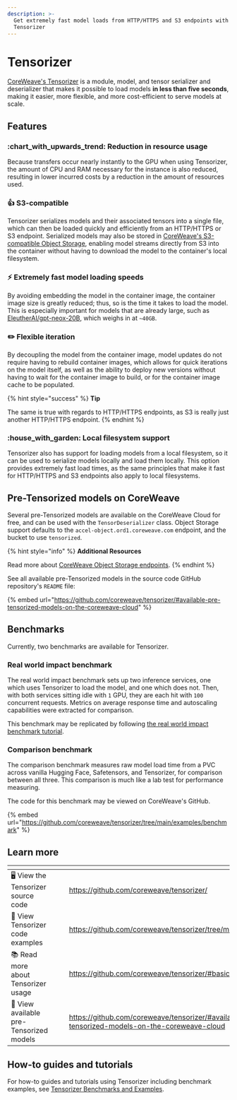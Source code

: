 ```yaml
---
description: >-
  Get extremely fast model loads from HTTP/HTTPS and S3 endpoints with CoreWeave
  Tensorizer
---
```


# Tensorizer

[CoreWeave's Tensorizer](https://github.com/coreweave/tensorizer/) is a module, model, and tensor serializer and deserializer that makes it possible to load models **in less than five seconds**, making it easier, more flexible, and more cost-efficient to serve models at scale.

## Features

### :chart\_with\_upwards\_trend: Reduction in resource usage

Because transfers occur nearly instantly to the GPU when using Tensorizer, the amount of CPU and RAM necessary for the instance is also reduced, resulting in lower incurred costs by a reduction in the amount of resources used.

### :thumbsup: S3-compatible

Tensorizer serializes models and their associated tensors into a single file, which can then be loaded quickly and efficiently from an HTTP/HTTPS or S3 endpoint. Serialized models may also be stored in [CoreWeave's S3-compatible Object Storage](../how-to-guides-and-tutorials/examples/tensorflow-guides/gpt-2/service-s3.md), enabling model streams directly from S3 into the container without having to download the model to the container's local filesystem.

### :zap: Extremely fast model loading speeds

By avoiding embedding the model in the container image, the container image size is greatly reduced; thus, so is the time it takes to load the model. This is especially important for models that are already large, such as [EleutherAI/gpt-neox-20B](https://huggingface.co/EleutherAI/gpt-neox-20B), which weighs in at `~40GB`.

### :pencil2: Flexible iteration

By decoupling the model from the container image, model updates do not require having to rebuild container images, which allows for quick iterations on the model itself, as well as the ability to deploy new versions without having to wait for the container image to build, or for the container image cache to be populated.

{% hint style="success" %}
**Tip**

The same is true with regards to HTTP/HTTPS endpoints, as S3 is really just another HTTP/HTTPS endpoint.
{% endhint %}

### :house\_with\_garden: **Local filesystem support**

Tensorizer also has support for loading models from a local filesystem, so it can be used to serialize models locally and load them locally. This option provides extremely fast load times, as the same principles that make it fast for HTTP/HTTPS and S3 endpoints also apply to local filesystems.

## Pre-Tensorized models on CoreWeave

Several pre-Tensorized models are available on the CoreWeave Cloud for free, and can be used with the `TensorDeserializer` class. Object Storage support defaults to the `accel-object.ord1.coreweave.com` endpoint, and the bucket to use `tensorized`.

{% hint style="info" %}
**Additional Resources**

Read more about [CoreWeave Object Storage endpoints](../../storage/object-storage.md).
{% endhint %}

See all available pre-Tensorized models in the source code GitHub repository's `README` file:

{% embed url="https://github.com/coreweave/tensorizer/#available-pre-tensorized-models-on-the-coreweave-cloud" %}

## Benchmarks

Currently, two benchmarks are available for Tensorizer.

### Real world impact benchmark

The real world impact benchmark sets up two inference services, one which uses Tensorizer to load the model, and one which does not. Then, with both services sitting idle with `1` GPU, they are each hit with `100` concurrent requests. Metrics on average response time and autoscaling capabilities were extracted for comparison.

This benchmark may be replicated by following [the real world impact benchmark tutorial](../how-to-guides-and-tutorials/examples/tensorizer-benchmarks-and-examples/real-world-impact-benchmark.md).

### Comparison benchmark

The comparison benchmark measures raw model load time from a PVC across vanilla Hugging Face, Safetensors, and Tensorizer, for comparison between all three. This comparison is much like a lab test for performance measuring.

The code for this benchmark may be viewed on CoreWeave's GitHub.

{% embed url="https://github.com/coreweave/tensorizer/tree/main/examples/benchmark" %}

## Learn more

<table data-card-size="large" data-view="cards"><thead><tr><th></th><th data-hidden></th><th data-hidden></th><th data-hidden data-card-target data-type="content-ref"></th></tr></thead><tbody><tr><td><span data-gb-custom-inline data-tag="emoji" data-code="1f5a5">🖥</span> View the Tensorizer source code</td><td></td><td></td><td><a href="https://github.com/coreweave/tensorizer/">https://github.com/coreweave/tensorizer/</a></td></tr><tr><td><span data-gb-custom-inline data-tag="emoji" data-code="1f9e0">🧠</span> View Tensorizer code examples</td><td></td><td></td><td><a href="https://github.com/coreweave/tensorizer/tree/main/examples">https://github.com/coreweave/tensorizer/tree/main/examples</a></td></tr><tr><td><span data-gb-custom-inline data-tag="emoji" data-code="1f4da">📚</span> Read more about Tensorizer usage</td><td></td><td></td><td><a href="https://github.com/coreweave/tensorizer/#basic-usage">https://github.com/coreweave/tensorizer/#basic-usage</a></td></tr><tr><td><span data-gb-custom-inline data-tag="emoji" data-code="1f389">🎉</span> View available pre-Tensorized models</td><td></td><td></td><td><a href="https://github.com/coreweave/tensorizer/#available-pre-tensorized-models-on-the-coreweave-cloud">https://github.com/coreweave/tensorizer/#available-pre-tensorized-models-on-the-coreweave-cloud</a></td></tr></tbody></table>

## How-to guides and tutorials

For how-to guides and tutorials using Tensorizer including benchmark examples, see [Tensorizer Benchmarks and Examples](../how-to-guides-and-tutorials/examples/tensorizer-benchmarks-and-examples/).
